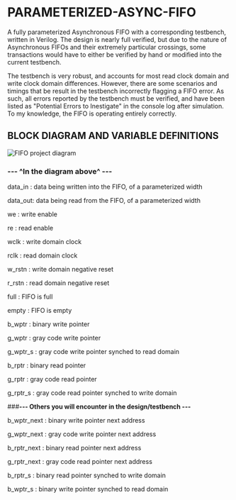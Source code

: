 # PARAMETERIZED-ASYNC-FIFO
A fully parameterized Asynchronous FIFO with a corresponding testbench, written in Verilog. The design is nearly full verified, but due to the nature of Asynchronous FIFOs and their extremely particular crossings, some transactions would have to either be verified by hand or modified into the current testbench. 

The testbench is very robust, and accounts for most read clock domain and write clock domain differences. However, there are some scenarios and timings that be result in the testbench incorrectly flagging a FIFO error. As such, all errors reported by the testbench must be verified, and have been listed as "Potential Errors to Inestigate" in the console log after simulation.
To my knowledge, the FIFO is operating entirely correctly.

## BLOCK DIAGRAM AND VARIABLE DEFINITIONS
![FIFO project diagram](https://github.com/JuniorBrice/PARAMETERIZED-ASYNC-FIFO/assets/79341423/73e9c6ea-5cf4-4c4c-a78e-d5ea3f5543f9)

### **--- ^In the diagram above^ ---**

data_in : data being written into the FIFO, of a parameterized width

data_out: data being read from the FIFO, of a parameterized width

we : write enable

re : read enable

wclk : write domain clock

rclk : read domain clock

w_rstn : write domain negative reset

r_rstn : read domain negative reset

full : FIFO is full

empty : FIFO is empty

b_wptr : binary write pointer

g_wptr : gray code write pointer

g_wptr_s : gray code write pointer synched to read domain

b_rptr : binary read pointer

g_rptr : gray code read pointer

g_rptr_s : gray code read pointer synched to write domain

###**--- Others you will encounter in the design/testbench ---**

b_wptr_next : binary write pointer next address

g_wptr_next : gray code write pointer next address

b_rptr_next : binary read pointer next address

g_rptr_next : gray code read pointer next address

b_rptr_s : binary read pointer synched to write domain

b_wptr_s : binary write pointer synched to read domain
